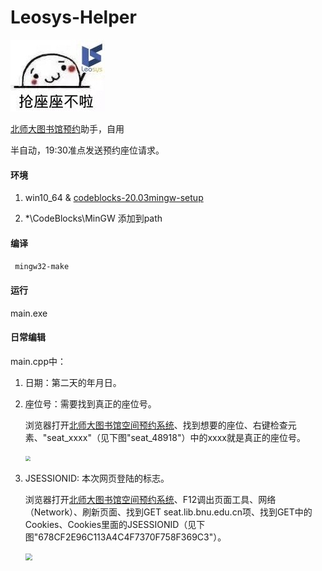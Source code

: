 # Leosys-Helper

![表情包](src/bqb.jpg)

[北师大图书馆预约](http://seat.lib.bnu.edu.cn)助手，自用

半自动，19:30准点发送预约座位请求。

#### 环境

1. win10_64 & [codeblocks-20.03mingw-setup](https://www.fosshub.com/Code-Blocks.html?dwl=codeblocks-20.03mingw-setup.exe)

2. *\CodeBlocks\MinGW 添加到path

#### 编译

``` mingw32-make```

#### 运行

main.exe

#### 日常编辑

main.cpp中：

1. 日期：第二天的年月日。

2. 座位号：需要找到真正的座位号。

   浏览器打开[北师大图书馆空间预约系统](http://seat.lib.bnu.edu.cn)、找到想要的座位、右键检查元素、"seat_xxxx"（见下图"seat_48918"）中的xxxx就是真正的座位号。

   <img src="src/seat.PNG" style="zoom: 50%;" />

3. JSESSIONID:  本次网页登陆的标志。

   浏览器打开[北师大图书馆空间预约系统](http://seat.lib.bnu.edu.cn)、F12调出页面工具、网络（Network）、刷新页面、找到GET seat.lib.bnu.edu.cn项、找到GET中的Cookies、Cookies里面的JSESSIONID（见下图"678CF2E96C113A4C4F7370F758F369C3"）。

   <img src="src/jsessionid.PNG" style="zoom:67%;" />

   



